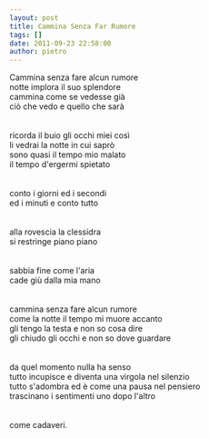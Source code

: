 ```yaml
---
layout: post
title: Cammina Senza Far Rumore
tags: []
date: 2011-09-23 22:58:00
author: pietro
---
```

Cammina senza fare alcun rumore<br/>notte implora il suo splendore<br/>cammina come se vedesse già<br/>ciò che vedo e quello che sarà<br/><br/><br/>ricorda il buio gli occhi miei così<br/>li vedrai la notte in cui saprò<br/>sono quasi il tempo mio malato<br/>il tempo d'ergermi spietato<br/><br/><br/>conto i giorni ed i secondi<br/>ed i minuti e conto tutto<br/><br/><br/>alla rovescia la clessidra<br/>si restringe piano piano<br/><br/><br/>sabbia fine come l'aria<br/>cade giù dalla mia mano<br/><br/><br/>cammina senza fare alcun rumore<br/>come la notte il tempo mi muore accanto<br/>gli tengo la testa e non so cosa dire<br/>gli chiudo gli occhi e non so dove guardare<br/><br/><br/>da quel momento nulla ha senso<br/>tutto incupisce e diventa una virgola nel silenzio<br/>tutto s'adombra ed è come una pausa nel pensiero<br/>trascinano i sentimenti uno dopo l'altro<br/><br/><br/>come cadaveri.<br/>
